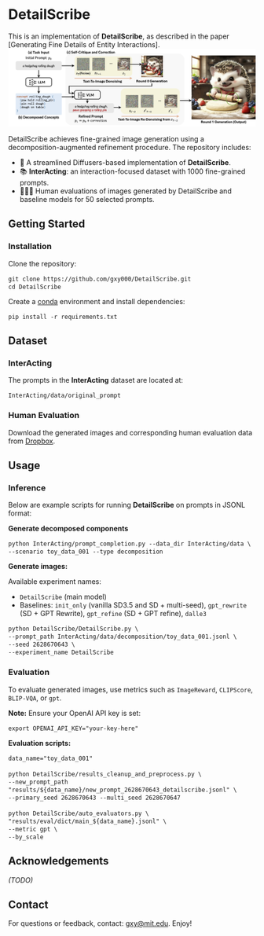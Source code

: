 # DetailScribe


This is an implementation of **DetailScribe**, as described in the paper [Generating Fine Details of Entity Interactions].
![DetailScribe](./fig/Fig2.jpg)

DetailScribe achieves fine-grained image generation using a decomposition-augmented refinement procedure. The repository includes:

* 🦔 A streamlined Diffusers-based implementation of **DetailScribe**.
* 📚 **InterActing**: an interaction-focused dataset with 1000 fine-grained prompts.
* 👩🏻‍🔬 Human evaluations of images generated by DetailScribe and baseline models for 50 selected prompts.



## Getting Started

### Installation

Clone the repository:
```
git clone https://github.com/gxy000/DetailScribe.git
cd DetailScribe
```

Create a [conda](https://conda.io/) environment and install dependencies:
```
pip install -r requirements.txt
```


## Dataset

### InterActing

The prompts in the **InterActing** dataset are located at:

```
InterActing/data/original_prompt
```

### Human Evaluation

Download the generated images and corresponding human evaluation data from [Dropbox](https://www.dropbox.com/scl/fo/wepr3j5kg6fthvj2d8kq9/APysjf2xwRUYWxDG9hyoekw?rlkey=9esh8btznjy6nby0pzbinsxzx&st=f3275099&dl=0).



## Usage

### Inference
Below are example scripts for running **DetailScribe** on prompts in JSONL format:

**Generate decomposed components**


```
python InterActing/prompt_completion.py --data_dir InterActing/data \
--scenario toy_data_001 --type decomposition
```

**Generate images:**

Available experiment names:

- `DetailScribe` (main model)
- Baselines: `init_only` (vanilla SD3.5 and SD + multi-seed), `gpt_rewrite` (SD + GPT Rewrite), `gpt_refine` (SD + GPT refine), `dalle3`

```
python DetailScribe/DetailScribe.py \
--prompt_path InterActing/data/decomposition/toy_data_001.jsonl \
--seed 2628670643 \
--experiment_name DetailScribe
```

### Evaluation

To evaluate generated images, use metrics such as `ImageReward`, `CLIPScore`, `BLIP-VQA`, or `gpt`.

**Note:** Ensure your OpenAI API key is set:

```
export OPENAI_API_KEY="your-key-here"
```

**Evaluation scripts:**

```
data_name="toy_data_001"

python DetailScribe/results_cleanup_and_preprocess.py \
--new_prompt_path "results/${data_name}/new_prompt_2628670643_detailscribe.jsonl" \
--primary_seed 2628670643 --multi_seed 2628670647

python DetailScribe/auto_evaluators.py \
"results/eval/dict/main_${data_name}.jsonl" \
--metric gpt \
--by_scale
```



## Acknowledgements

*(TODO)*



## Contact

For questions or feedback, contact: [gxy@mit.edu](mailto\:gxy@mit.edu). Enjoy!

